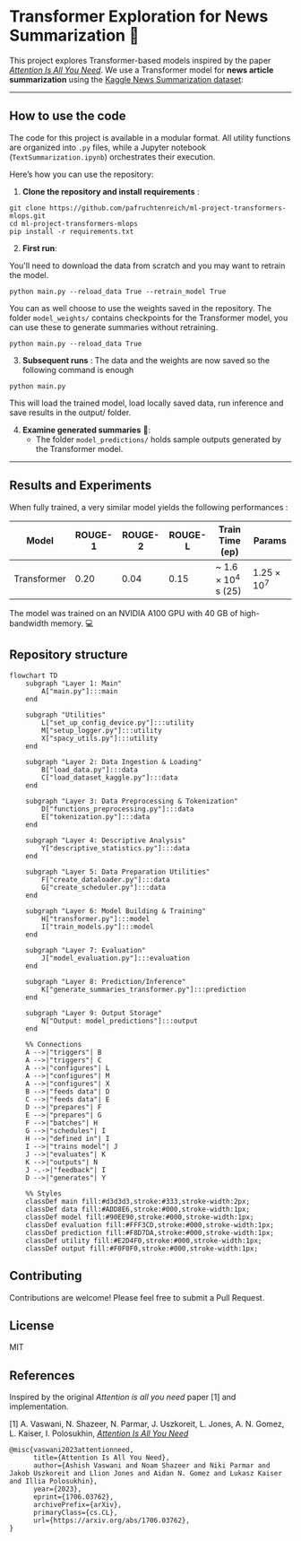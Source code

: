 # Transformer Exploration for News Summarization :newspaper:

This project explores Transformer-based models inspired by the paper [*Attention Is All You Need*](https://arxiv.org/abs/1706.03762). We use a Transformer model for **news article summarization** using the [Kaggle News Summarization dataset](https://www.kaggle.com/datasets/sbhatti/news-summarization):

---

## How to use the code

The code for this project is available in a modular format. All utility functions are organized into `.py` files, while a Jupyter notebook (`TextSummarization.ipynb`) orchestrates their execution.

Here’s how you can use the repository:

1. **Clone the repository and install requirements** :
```
git clone https://github.com/pafruchtenreich/ml-project-transformers-mlops.git
cd ml-project-transformers-mlops
pip install -r requirements.txt
```

2. **First run**:

You'll need to download the data from scratch and you may want to retrain the model.
```
python main.py --reload_data True --retrain_model True
```
You can as well choose to use the weights saved in the repository. The folder `model_weights/` contains checkpoints for the Transformer model, you can use these to generate summaries without retraining.
```
python main.py --reload_data True
```
3. **Subsequent runs** : The data and the weights are now saved so the following command is enough
```
python main.py
```
This will load the trained model, load locally saved data, run inference and save results in the output/ folder.

4. **Examine generated summaries** :page_facing_up::
   - The folder `model_predictions/` holds sample outputs generated by the Transformer model.

---

## Results and Experiments

When fully trained, a very similar model yields the following performances :

| Model                        | ROUGE-1 | ROUGE-2 | ROUGE-L | Train Time (ep)  | Params  |
|------------------------------|---------|---------|---------|------------------|---------|
| Transformer                  | 0.20    | 0.04    | 0.15    | ~ $1.6 \times 10^4$ s (25) | $1.25 \times 10^7$  |

The model was trained on an NVIDIA A100 GPU with 40 GB of high-bandwidth memory. :computer:

## Repository structure



```mermaid
flowchart TD
    subgraph "Layer 1: Main"
        A["main.py"]:::main
    end

    subgraph "Utilities"
        L["set_up_config_device.py"]:::utility
        M["setup_logger.py"]:::utility
        X["spacy_utils.py"]:::utility
    end

    subgraph "Layer 2: Data Ingestion & Loading"
        B["load_data.py"]:::data
        C["load_dataset_kaggle.py"]:::data
    end

    subgraph "Layer 3: Data Preprocessing & Tokenization"
        D["functions_preprocessing.py"]:::data
        E["tokenization.py"]:::data
    end

    subgraph "Layer 4: Descriptive Analysis"
        Y["descriptive_statistics.py"]:::data
    end

    subgraph "Layer 5: Data Preparation Utilities"
        F["create_dataloader.py"]:::data
        G["create_scheduler.py"]:::data
    end

    subgraph "Layer 6: Model Building & Training"
        H["transformer.py"]:::model
        I["train_models.py"]:::model
    end

    subgraph "Layer 7: Evaluation"
        J["model_evaluation.py"]:::evaluation
    end

    subgraph "Layer 8: Prediction/Inference"
        K["generate_summaries_transformer.py"]:::prediction
    end

    subgraph "Layer 9: Output Storage"
        N["Output: model_predictions"]:::output
    end

    %% Connections
    A -->|"triggers"| B
    A -->|"triggers"| C
    A -->|"configures"| L
    A -->|"configures"| M
    A -->|"configures"| X
    B -->|"feeds data"| D
    C -->|"feeds data"| E
    D -->|"prepares"| F
    E -->|"prepares"| G
    F -->|"batches"| H
    G -->|"schedules"| I
    H -->|"defined in"| I
    I -->|"trains model"| J
    J -->|"evaluates"| K
    K -->|"outputs"| N
    J -.->|"feedback"| I
    D -->|"generates"| Y

    %% Styles
    classDef main fill:#d3d3d3,stroke:#333,stroke-width:2px;
    classDef data fill:#ADD8E6,stroke:#000,stroke-width:1px;
    classDef model fill:#90EE90,stroke:#000,stroke-width:1px;
    classDef evaluation fill:#FFF3CD,stroke:#000,stroke-width:1px;
    classDef prediction fill:#F8D7DA,stroke:#000,stroke-width:1px;
    classDef utility fill:#E2D4F0,stroke:#000,stroke-width:1px;
    classDef output fill:#F0F0F0,stroke:#000,stroke-width:1px;
```

## Contributing

Contributions are welcome! Please feel free to submit a Pull Request.

## License

MIT

## References

Inspired by the original *Attention is all you need* paper [1] and implementation.

[1] A. Vaswani, N. Shazeer, N. Parmar, J. Uszkoreit, L. Jones, A. N. Gomez, L. Kaiser, I. Polosukhin, [*Attention Is All You Need*](https://arxiv.org/abs/1706.03762)

```
@misc{vaswani2023attentionneed,
      title={Attention Is All You Need},
      author={Ashish Vaswani and Noam Shazeer and Niki Parmar and Jakob Uszkoreit and Llion Jones and Aidan N. Gomez and Lukasz Kaiser and Illia Polosukhin},
      year={2023},
      eprint={1706.03762},
      archivePrefix={arXiv},
      primaryClass={cs.CL},
      url={https://arxiv.org/abs/1706.03762},
}
```
